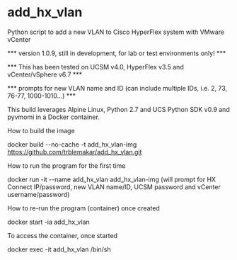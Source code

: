 # add_hx_vlan
Python script to add a new VLAN to Cisco HyperFlex system with VMware vCenter

*** version 1.0.9, still in development, for lab or test environments only! ***

*** This has been tested on UCSM v4.0, HyperFlex v3.5 and vCenter/vSphere v6.7 ***

*** prompts for new VLAN name and ID (can include multiple IDs, i.e. 2, 73, 76-77, 1000-1010...) ***

This build leverages Alpine Linux, Python 2.7 and UCS Python SDK v0.9 and pyvmomi in a Docker container.

How to build the image

docker build --no-cache -t add_hx_vlan-img https://github.com/trblemakar/add_hx_vlan.git

How to run the program for the first time

docker run -it --name add_hx_vlan add_hx_vlan-img
(will prompt for HX Connect IP/password, new VLAN name/ID, UCSM password and vCenter username/password)

How to re-run the program (container) once created

docker start -ia add_hx_vlan

To access the container, once started

docker exec -it add_hx_vlan /bin/sh

